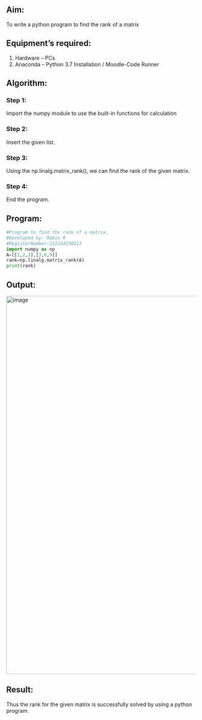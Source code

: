 ## Aim:
To write a python program to find the rank of a matrix
## Equipment’s required:
1. 	Hardware – PCs
2. 	Anaconda – Python 3.7 Installation / Moodle-Code Runner
## Algorithm:
### Step 1: 
Import the numpy module to use the built-in functions for calculation
### Step 2:
Insert the given list.
### Step 3: 
Using the np.linalg.matrix_rank(), we can find the rank of the given matrix.
### Step 4: 
End the program.


## Program:
~~~python
#Program to find the rank of a matrix.
#Developed by: Rabin R
#RegisterNumber:212224230213
import numpy as np
A=[[1,2,3],[3,6,9]]
rank=np.linalg.matrix_rank(A)
print(rank)
~~~
## Output:
<img width="1919" height="1005" alt="image" src="https://github.com/user-attachments/assets/28f71271-9550-494e-ae4c-ab4afb6d4cb4" />

## Result:
Thus the rank for the given matrix is successfully solved by  using a python program.

